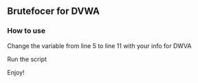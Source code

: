 ## Brutefocer for DVWA 
### How to use
Change the variable from line 5 to line 11 with your info for DWVA

Run the script

Enjoy!